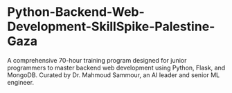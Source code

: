 # Python-Backend-Web-Development-SkillSpike-Palestine-Gaza
A comprehensive 70-hour training program designed for junior programmers to master backend web development using Python, Flask, and MongoDB. Curated by Dr. Mahmoud Sammour, an AI leader and senior ML engineer.
